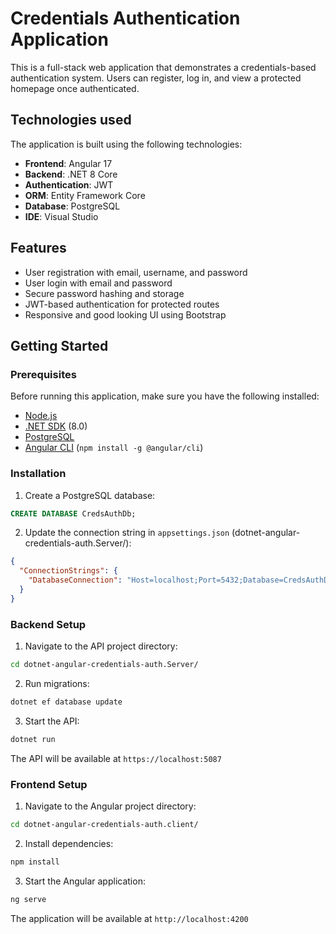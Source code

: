 # Credentials Authentication Application

This is a full-stack web application that demonstrates a credentials-based authentication system. Users can register, log in, and view a protected homepage once authenticated.

## Technologies used

The application is built using the following technologies:

- **Frontend**: Angular 17
- **Backend**: .NET 8 Core
- **Authentication**: JWT
- **ORM**: Entity Framework Core
- **Database**: PostgreSQL
- **IDE**: Visual Studio

## Features

- User registration with email, username, and password
- User login with email and password
- Secure password hashing and storage
- JWT-based authentication for protected routes
- Responsive and good looking UI using Bootstrap

## Getting Started

### Prerequisites

Before running this application, make sure you have the following installed:

- [Node.js](https://nodejs.org/)
- [.NET SDK](https://dotnet.microsoft.com/download) (8.0)
- [PostgreSQL](https://www.postgresql.org/download/)
- [Angular CLI](https://angular.dev/tools/cli) (`npm install -g @angular/cli`)

### Installation

1. Create a PostgreSQL database:
```sql
CREATE DATABASE CredsAuthDb;
```

2. Update the connection string in `appsettings.json` (dotnet-angular-credentials-auth.Server/):
```json
{
  "ConnectionStrings": {
    "DatabaseConnection": "Host=localhost;Port=5432;Database=CredsAuthDb;Username=postgres;Password=root"
  }
}
```

### Backend Setup

1. Navigate to the API project directory:
```bash
cd dotnet-angular-credentials-auth.Server/
```

2. Run migrations:
```bash
dotnet ef database update
```

3. Start the API:
```bash
dotnet run
```

The API will be available at `https://localhost:5087`

### Frontend Setup

1. Navigate to the Angular project directory:
```bash
cd dotnet-angular-credentials-auth.client/
```

2. Install dependencies:
```bash
npm install
```

3. Start the Angular application:
```bash
ng serve
```

The application will be available at `http://localhost:4200`

